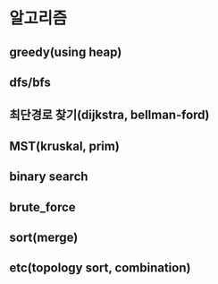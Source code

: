 # 알고리즘

## greedy(using heap)

## dfs/bfs

## 최단경로 찾기(dijkstra, bellman-ford)

## MST(kruskal, prim)

## binary search

## brute_force

## sort(merge)

## etc(topology sort, combination)
